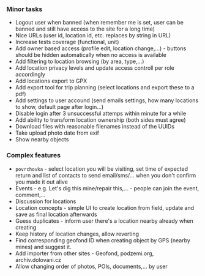 ### Minor tasks
* Logout user when banned (when remember me is set, user can be banned and still have access to the site for a long time)
* Nice URLs (user id, location id, etc. replaces by string in URL)
* Increase tests coverage (functional, unit)
* Add owner based access (profile edit, location change,...) - buttons should be hidden automatically when no access is available
* Add filtering to location browsing (by area, type,...)
* Add location privacy levels and update access controll per role accordingly
* Add locations export to GPX
* Add export tool for trip planning (select locations and export these to a pdf)
* Add settings to user accound (send emails settings, how many locations to show, default page after login...)
* Disable login after 3 unsuccessful attemps within minute for a while
* Add ability to transform location ownership (both sides must agree)
* Download files with reasonable filenames instead of the UUIDs
* Take upload photo date from exif
* Show nearby objects

### Complex features
* `povrchovka` - select location you will be visiting, set time of expected return and list of contacts to send email/sms/... when you don't confirm you made it out alive
* Events - e.g. Let's dig this mine/repair this,... - people can join the event, comment,...
* Discussion for locations
* Location concepts - simple UI to create location from field, update and save as final location afterwards
* Guess duplicates - inform user there's a location nearby already when creating
* Keep history of location changes, allow reverting
* Find corresponding geofond ID when creating object by GPS (nearby mines) and suggest it.
* Add importer from other sites - Geofond, podzemi.org, archiv.dolovani.cz
* Allow changing order of photos, POIs, documents,... by user
